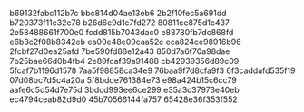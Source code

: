 b69132fabc112b7c
bbc814d04ae13eb6
2b2f10fec5a691dd
b720373f11e32c78
b26d6c9d1c7fd272
80811ee875d1c437
2e58488661f700e0
fcdd815b7043dac0
e88780fb7dc868fd
e6b3c2f08b8342eb
ea00e48e09caa52c
eca824ce98916b96
2fcbf27d0ea25afd
7be590fd88e12a43
850d7a6f70a98dae
7b25bae66d0b4fb4
2e89fcaf39a91488
cb42939356d89c09
5fcaf7b1196d1578
7aa5f98858ca34e9
76baa9f7d8cfa9f3
6f3caddafd535f19
07d08bc7d5c4a20a
5f8bdde761384e73
e98a424b15c6cc79
aafe6c5d54d7e75d
3bdcd993ee6ce299
e35a3c37973e40eb
ec4794ceab82d9d0
45b70566144fa757
65428e36f353f552
